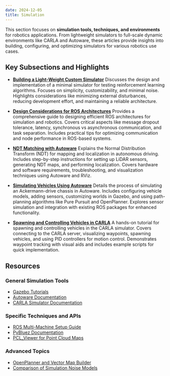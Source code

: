 ```yaml
---
date: 2024-12-05
title: Simulation
---
```

<!-- **This page is a stub.** You can help us improve it by [editing it](https://github.com/RoboticsKnowledgebase/roboticsknowledgebase.github.io).
{: .notice--warning} -->

This section focuses on **simulation tools, techniques, and environments** for robotics applications. From lightweight simulators to full-scale dynamic environments like CARLA and Autoware, these articles provide insights into building, configuring, and optimizing simulators for various robotics use cases.

## Key Subsections and Highlights

- **[Building a Light-Weight Custom Simulator](/wiki/simulation/Building-a-Light-Weight-Custom-Simulator/)**
  Discusses the design and implementation of a minimal simulator for testing reinforcement learning algorithms. Focuses on simplicity, customizability, and minimal noise. Highlights considerations like minimizing external disturbances, reducing development effort, and maintaining a reliable architecture.

- **[Design Considerations for ROS Architectures](/wiki/simulation/Design-considerations-for-ROS-architectures/)**
  Provides a comprehensive guide to designing efficient ROS architectures for simulation and robotics. Covers critical aspects like message dropout tolerance, latency, synchronous vs asynchronous communication, and task separation. Includes practical tips for optimizing communication and node performance in ROS-based systems.

- **[NDT Matching with Autoware](/wiki/simulation/NDT-Matching-with-Autoware/)**
  Explains the Normal Distribution Transform (NDT) for mapping and localization in autonomous driving. Includes step-by-step instructions for setting up LiDAR sensors, generating NDT maps, and performing localization. Covers hardware and software requirements, troubleshooting, and visualization techniques using Autoware and RViz.

- **[Simulating Vehicles Using Autoware](/wiki/simulation/simulating-vehicle-using-autoware/)**
  Details the process of simulating an Ackermann-drive chassis in Autoware. Includes configuring vehicle models, adding sensors, customizing worlds in Gazebo, and using path-planning algorithms like Pure Pursuit and OpenPlanner. Explores sensor simulation and integration with existing ROS packages for enhanced functionality.

- **[Spawning and Controlling Vehicles in CARLA](/wiki/simulation/Spawning-and-Controlling-Vehicles-in-CARLA/)**
  A hands-on tutorial for spawning and controlling vehicles in the CARLA simulator. Covers connecting to the CARLA server, visualizing waypoints, spawning vehicles, and using PID controllers for motion control. Demonstrates waypoint tracking with visual aids and includes example scripts for quick implementation.

## Resources

### General Simulation Tools
- [Gazebo Tutorials](http://gazebosim.org/tutorials)
- [Autoware Documentation](https://autowarefoundation.gitlab.io/autoware.auto/AutowareAuto/)
- [CARLA Simulator Documentation](https://carla.readthedocs.io/en/latest/)

### Specific Techniques and APIs
- [ROS Multi-Machine Setup Guide](http://wiki.ros.org/ROS/Tutorials/MultipleMachines)
- [PyBluez Documentation](https://people.csail.mit.edu/albert/bluez-intro/c33.html)
- [PCL_Viewer for Point Cloud Maps](https://pointclouds.org/documentation/tutorials/visualization.php)

### Advanced Topics
- [OpenPlanner and Vector Map Builder](https://autowarefoundation.gitlab.io/autoware.auto/AutowareAuto/plan/)
- [Comparison of Simulation Noise Models](http://gazebosim.org/tutorials?tut=sensor_noise_models)
